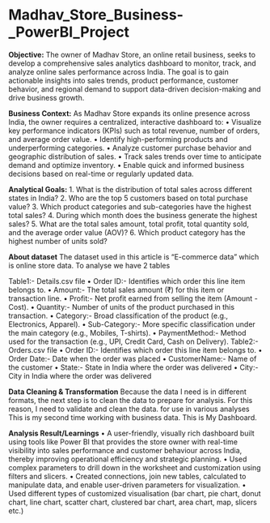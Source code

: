 # Madhav_Store_Business-_PowerBI_Project

**Objective:**
    The owner of Madhav Store, an online retail business, seeks to develop a comprehensive sales analytics dashboard to monitor, track, and analyze online 
    sales performance across India. The goal is to gain actionable insights into sales trends, product performance, customer behavior, and regional demand
    to support data-driven decision-making and drive business growth.

**Business Context:**
  As Madhav Store expands its online presence across India, the owner requires a centralized, interactive dashboard to:
    •	Visualize key performance indicators (KPIs) such as total revenue, number of orders, and average order value.
    •	Identify high-performing products and underperforming categories.
    •	Analyze customer purchase behavior and geographic distribution of sales.
    •	Track sales trends over time to anticipate demand and optimize inventory.
    •	Enable quick and informed business decisions based on real-time or regularly updated data.

**Analytical Goals:**
    1.	What is the distribution of total sales across different states in India?
    2.	Who are the top 5 customers based on total purchase value?
    3.	Which product categories and sub-categories have the highest total sales?
    4.	During which month does the business generate the highest sales?
    5.	What are the total sales amount, total profit, total quantity sold, and the average order value (AOV)?
    6.	Which product category has the highest number of units sold?
   
**About dataset**
The dataset used in this article is “E-commerce data” which is online store data. To analyse we have 2 tables 

Table1:- Details.csv file 
    •	Order ID:- Identifies which order this line item belongs to.
    •	Amount:- The total sales amount (₹) for this item or transaction line.
    •	Profit:- Net profit earned from selling the item (Amount - Cost).
    •	Quantity:- Number of units of the product purchased in this transaction.
    •	Category:- Broad classification of the product (e.g., Electronics, Apparel).
    •	Sub-Category:- More specific classification under the main category (e.g., Mobiles, T-shirts).
    •	PaymentMethod:- Method used for the transaction (e.g., UPI, Credit Card, Cash on Delivery).
Table2:- Orders.csv file 
    •	Order ID:-  Identifies which order this line item belongs to.
    •	Order Date:- Date when the order was placed
    •	CustomerName:- Name of the customer
    •	State:- State in India where the order was delivered
    •	City:- City in India where the order was delivered

**Data Cleaning & Transformation**
    Because the data I need is in different formats, the next step is to clean the data to prepare for analysis. For this reason, I need to validate and 
    clean the data. for use in various analyses This is my second time working with business data.
    This is My Dashboard.
 
**Analysis Result/Learnings**
    •	A user-friendly, visually rich dashboard built using tools like Power BI that provides the store owner with real-time visibility into sales
      performance and customer behaviour across India, thereby improving operational efficiency and strategic planning.
    •	Used complex parameters to drill down in the worksheet and customization using filters and slicers.
    •	Created connections, join new tables, calculated to manipulate data, and enable user-driven parameters for visualization.
    •	Used different types of customized visualisation (bar chart, pie chart, donut chart, line chart, scatter chart, clustered bar chart, area chart, map,
      slicers etc.)
